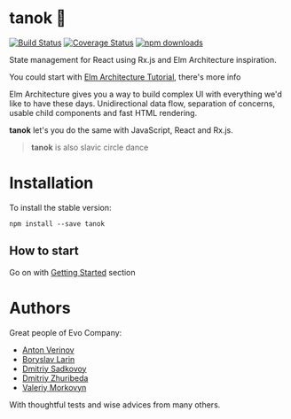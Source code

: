 # tanok 💃

[![Build Status](https://travis-ci.org/brabadu/tanok.svg?branch=master)](https://travis-ci.org/brabadu/tanok)
[![Coverage Status](https://coveralls.io/repos/brabadu/tanok/badge.svg?branch=master)](https://coveralls.io/r/brabadu/tanok?branch=master)
[![npm downloads](https://img.shields.io/npm/dm/tanok.svg?style=flat-square)](https://www.npmjs.com/package/tanok)

State management for React using Rx.js and Elm Architecture inspiration.

You could start with [Elm Architecture Tutorial](https://github.com/evancz/elm-architecture-tutorial/), there's more info

Elm Architecture gives you a way to build complex UI with everything we'd like
to have these days. Unidirectional data flow, separation of concerns,
usable child components and fast HTML rendering.

**tanok** let's you do the same with JavaScript, React and Rx.js.

> **tanok** is also slavic circle dance

# Installation

To install the stable version:

`npm install --save tanok`

## How to start

Go on with [Getting Started](/docs/Basics.md) section

# Authors

Great people of Evo Company:

* [Anton Verinov](http://github.com/zemlanin)
* [Boryslav Larin](http://github.com/brabadu)
* [Dmitriy Sadkovoy](http://github.com/sadkovoy)
* [Dmitriy Zhuribeda](https://github.com/DZhuribeda)
* [Valeriy Morkovyn](http://github.com/Lex0ne)

With thoughtful tests and wise advices from many others.
